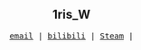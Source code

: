
<h2 align="center"> 1ris_W</h3>

<p align="center">
  <samp>
    <a href="mailto:ediath462@gmail.com">email</a> |
    <a href="https://space.bilibili.com/">bilibili</a> |
    <a href="https://steamcommunity.com/id/BlueGlassBlock/">Steam</a> |
  </samp>
</p>
